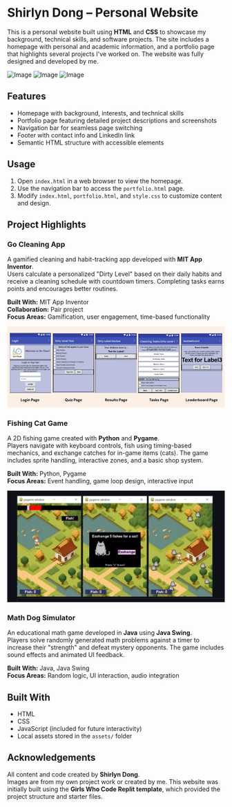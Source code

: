 # Shirlyn Dong – Personal Website

This is a personal website built using **HTML** and **CSS** to showcase my background, technical skills, and software projects. The site includes a homepage with personal and academic information, and a portfolio page that highlights several projects I've worked on. The website was fully designed and developed by me.

<img width="330" alt="Image" src="https://github.com/user-attachments/assets/ee55814c-418f-497e-bb2f-ac10a8fa9c06" />
<img width="330" alt="Image" src="https://github.com/user-attachments/assets/fceb3797-69e6-4f28-b8fc-3cc6f090bdf3" />
<img width="320" height="1020" alt="Image" src="https://github.com/user-attachments/assets/6653dc3d-e169-4687-b221-7b30bd0df60f" />

## Features

- Homepage with background, interests, and technical skills  
- Portfolio page featuring detailed project descriptions and screenshots  
- Navigation bar for seamless page switching  
- Footer with contact info and LinkedIn link  
- Semantic HTML structure with accessible elements

## Usage

1. Open `index.html` in a web browser to view the homepage.  
2. Use the navigation bar to access the `portfolio.html` page.  
3. Modify `index.html`, `portfolio.html`, and `style.css` to customize content and design.

## Project Highlights

### Go Cleaning App

A gamified cleaning and habit-tracking app developed with **MIT App Inventor**.  
Users calculate a personalized "Dirty Level" based on their daily habits and receive a cleaning schedule with countdown timers. Completing tasks earns points and encourages better routines.

**Built With:** MIT App Inventor  
**Collaboration:** Pair project  
**Focus Areas:** Gamification, user engagement, time-based functionality

![Go Clean Summary Page](assets/GoCleanSummaryPage.png)

### Fishing Cat Game

A 2D fishing game created with **Python** and **Pygame**.  
Players navigate with keyboard controls, fish using timing-based mechanics, and exchange catches for in-game items (cats). The game includes sprite handling, interactive zones, and a basic shop system.

**Built With:** Python, Pygame  
**Focus Areas:** Event handling, game loop design, interactive input

![Fishing Cat Game](assets/FishingGamePage.png)

### Math Dog Simulator

An educational math game developed in **Java** using **Java Swing**.  
Players solve randomly generated math problems against a timer to increase their "strength" and defeat mystery opponents. The game includes sound effects and animated UI feedback.

**Built With:** Java, Java Swing  
**Focus Areas:** Random logic, UI interaction, audio integration

## Built With

- HTML  
- CSS  
- JavaScript (included for future interactivity)  
- Local assets stored in the `assets/` folder

## Acknowledgements

All content and code created by **Shirlyn Dong**.  
Images are from my own project work or created by me.
This website was initially built using the **Girls Who Code Replit template**, which provided the project structure and starter files.
